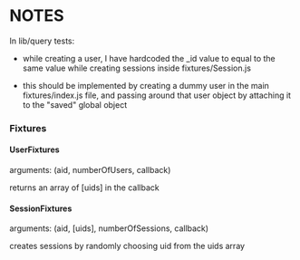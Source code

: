 NOTES
======

In lib/query tests:

- while creating a user, I have hardcoded the _id value to equal to the same
value while creating sessions inside fixtures/Session.js

- this should be implemented by creating a dummy user in the main fixtures/index.js
file, and passing around that user object by attaching it to the "saved" global
object


### Fixtures

#### UserFixtures

arguments: (aid, numberOfUsers, callback)

returns an array of [uids] in the callback

#### SessionFixtures

arguments: (aid, [uids], numberOfSessions, callback)

creates sessions by randomly choosing uid from the uids array

